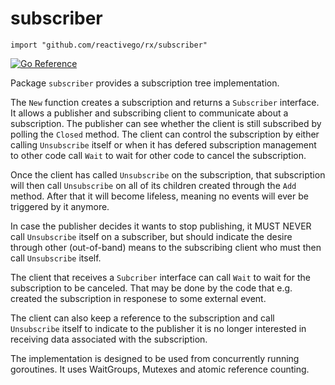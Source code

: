 # subscriber

    import "github.com/reactivego/rx/subscriber"

[![Go Reference](https://pkg.go.dev/badge/github.com/reactivego/rx/subscriber.svg)](https://pkg.go.dev/github.com/reactivego/rx/subscriber#section-documentation)

Package `subscriber` provides a subscription tree implementation.

The `New` function creates a subscription and returns a `Subscriber` interface.
It allows a publisher and subscribing client to communicate about a
subscription. The publisher can see whether the client is still subscribed
by polling the `Closed` method. The client can control the subscription
by either calling `Unsubscribe` itself or when it has defered subscription
management to other code call `Wait` to wait for other code to cancel the
subscription.

Once the client has called `Unsubscribe` on the subscription, that subscription
will then call `Unsubscribe` on all of its children created through the `Add`
method. After that it will become lifeless, meaning no events will ever be
triggered by it anymore.

In case the publisher decides it wants to stop publishing, it MUST NEVER
call `Unsubscribe` itself on a subscriber, but should indicate the desire
through other (out-of-band) means to the subscribing client who must then
call `Unsubscribe` itself.

The client that receives a `Subcriber` interface can call `Wait` to wait for
the subscription to be canceled. That may be done by the code that e.g.
created the subscription in responese to some external event.

The client can also keep a reference to the subscription and call
`Unsubscribe` itself to indicate to the publisher it is no longer interested
in receiving data associated with the subscription.

The implementation is designed to be used from concurrently running
goroutines. It uses WaitGroups, Mutexes and atomic reference counting.
